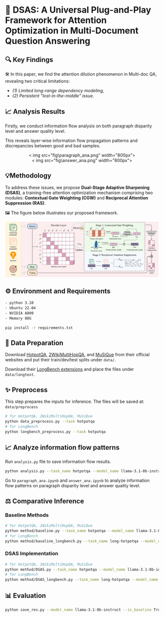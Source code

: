 # 🔌 DSAS: A Universal Plug-and-Play Framework for Attention Optimization in Multi-Document Question Answering

## 🔍 Key Findings

🛠 In this paper, we find the attention dilution phenomenon in Multi-doc QA, revealing two critical limitations: 

* *(1) Limited long-range dependency modeling,* 
* *(2) Persistent "lost-in-the-middle" issue.*

## 📈 Analysis Results

Firstly, we conduct information flow analysis on both paragraph disparity level and answer quality level.

This reveals layer-wise information flow propagation patterns and discrepancies between good and bad samples.

<div align="center">
< img src="fig\paragraph_ana.png" width="800px">
</div>

<div align="center">
< img src="fig\answer_ana.png" width="800px">
</div>

## 💡Methodology

To address these issues, we propose **Dual-Stage Adaptive Sharpening (DSAS)**, a training-free attention optimization mechanism comprising two modules: **Contextual Gate Weighting (CGW)** and **Reciprocal Attention Suppression (RAS)**.

🖼️ The figure below illustrates our proposed framework.

![method](./fig/method.png)

## ⚙️ Environment and Requirements

```sh
- python 3.10
- Ubuntu 22.04
- NVIDIA A800
- Memory 80G
```

```sh
pip install -r requirements.txt
```

## 📑 Data Preparation

Download [HotpotQA](https://hotpotqa.github.io/), [2WikiMultiHopQA](https://github.com/Alab-NII/2wikimultihop), and [MuSiQue](https://github.com/stonybrooknlp/musique) from their official websites and put their train/dev/test splits under `data/`.

Download their [LongBench extensions](https://github.com/THUDM/LongBench/tree/main/LongBench) and place the files under `data/longtext`.


## ✨ Preprocess

This step prepares the inputs for inference. The files will be saved at: `data/preprocess`

```sh
# for HotpotQA, 2WikiMultiHopQA, MuSiQue
python data_preprocess.py --task hotpotqa
# for LongBench
python longbench_preprocess.py --task hotpotqa
```

## 📈 Analyze information flow patterns
Run `analysis.py` file to save information flow results.
```sh
python analysis.py --task_name hotpotqa --model_name llama-3.1-8b-instruct
```

Go to `paragraph_ana.ipynb` and `answer_ana.ipynb` to analyze information flow patterns on paragraph disparity level and answer quality level.
## ⚖️ Comparative Inference

### Baseline Methods

```sh
# for HotpotQA, 2WikiMultiHopQA, MuSiQue
python method/baseline.py --task_name hotpotqa --model_name llama-3.1-8b-instruct
# for LongBench
python method/baseline_longbench.py --task_name long-hotpotqa --model_name llama-3.1-8b-instruct
```

### DSAS Implementation

```sh
# for HotpotQA, 2WikiMultiHopQA, MuSiQue
python method/DSAS.py --task_name hotpotqa --model_name llama-3.1-8b-instruct
# for LongBench
python method/DSAS_longbench.py --task_name long-hotpotqa --model_name llama-3.1-8b-instruct
```

## 📊 Evaluation

```sh
python save_res.py --model_name llama-3.1-8b-instruct --is_baseline True
```
